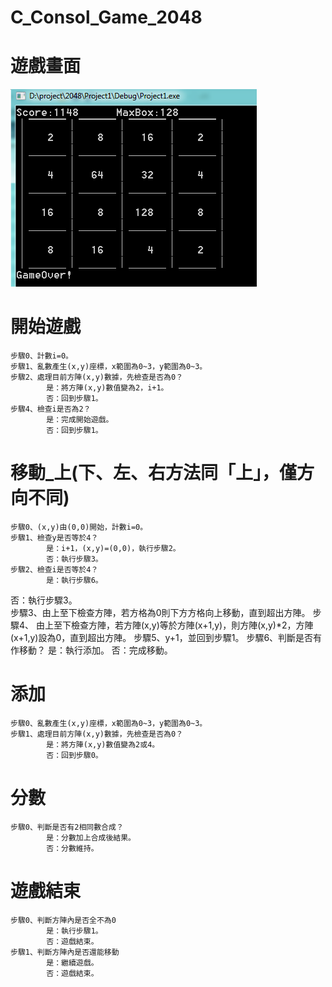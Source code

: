 # C_Consol_Game_2048
# 遊戲畫面
![Image](https://github.com/liti2891/C_Consol_Game_2048/blob/main/result.png)
# 開始遊戲
	步驟0、計數i=0。
	步驟1、亂數產生(x,y)座標，x範圍為0~3，y範圍為0~3。
	步驟2、處理目前方陣(x,y)數據，先檢查是否為0？
			是：將方陣(x,y)數值變為2，i+1。
			否：回到步驟1。
	步驟4、檢查i是否為2？
			是：完成開始遊戲。
			否：回到步驟1。

# 移動_上(下、左、右方法同「上」，僅方向不同)
	步驟0、(x,y)由(0,0)開始，計數i=0。
	步驟1、檢查y是否等於4？
			是：i+1，(x,y)=(0,0)，執行步驟2。
			否：執行步驟3。
	步驟2、檢查i是否等於4？
			是：執行步驟6。
否：執行步驟3。	
	步驟3、由上至下檢查方陣，若方格為0則下方方格向上移動，直到超出方陣。
	步驟4、	由上至下檢查方陣，若方陣(x,y)等於方陣(x+1,y)，則方陣(x,y)*2，方陣(x+1,y)設為0，直到超出方陣。
	步驟5、y+1，並回到步驟1。
	步驟6、判斷是否有作移動？
是：執行添加。
否：完成移動。

# 添加
	步驟0、亂數產生(x,y)座標，x範圍為0~3，y範圍為0~3。
	步驟1、處理目前方陣(x,y)數據，先檢查是否為0？
			是：將方陣(x,y)數值變為2或4。
			否：回到步驟0。

# 分數
	步驟0、判斷是否有2相同數合成？
			是：分數加上合成後結果。
			否：分數維持。

# 遊戲結束
	步驟0、判斷方陣內是否全不為0
			是：執行步驟1。
			否：遊戲結束。
	步驟1、判斷方陣內是否還能移動
			是：繼續遊戲。
			否：遊戲結束。
